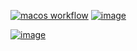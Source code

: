 [![macos workflow](https://github.com/lorenzobozza/vulkan_engine/actions/workflows/macos.yml/badge.svg)](https://github.com/lorenzobozza/vulkan_engine/actions)
[![image](https://img.shields.io/badge/Vulkan-1.2.189-2DBE50?style=flat&labelColor=323C3C&logo=vulkan&logoColor=red)](https://www.vulkan.org)

[![image](https://user-images.githubusercontent.com/31863767/162614391-27b4a0c5-bdfb-4d00-b412-65bc46ca11ad.png)]()
